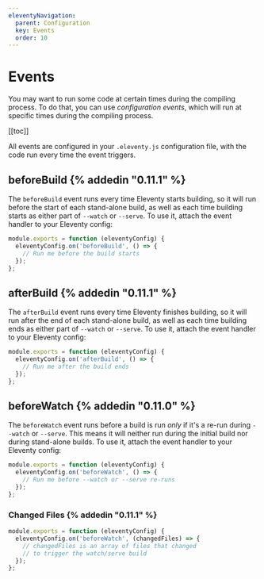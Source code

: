 ```yaml
---
eleventyNavigation:
  parent: Configuration
  key: Events
  order: 10
---
```


# Events

You may want to run some code at certain times during the compiling process. To do that, you can use _configuration events_, which will run at specific times during the compiling process.

[[toc]]

All events are configured in your `.eleventy.js` configuration file, with the code run every time the event triggers.

## beforeBuild {% addedin "0.11.1" %}

The `beforeBuild` event runs every time Eleventy starts building, so it will run before the start of each stand-alone build, as well as each time building starts as either part of `--watch` or `--serve`. To use it, attach the event handler to your Eleventy config:

```js
module.exports = function (eleventyConfig) {
  eleventyConfig.on('beforeBuild', () => {
    // Run me before the build starts
  });
};
```

## afterBuild {% addedin "0.11.1" %}

The `afterBuild` event runs every time Eleventy finishes building, so it will run after the end of each stand-alone build, as well as each time building ends as either part of `--watch` or `--serve`. To use it, attach the event handler to your Eleventy config:

```js
module.exports = function (eleventyConfig) {
  eleventyConfig.on('afterBuild', () => {
    // Run me after the build ends
  });
};
```

## beforeWatch {% addedin "0.11.0" %}

The `beforeWatch` event runs before a build is run _only_ if it's a re-run during `--watch` or `--serve`. This means it will neither run during the initial build nor during stand-alone builds. To use it, attach the event handler to your Eleventy config:

```js
module.exports = function (eleventyConfig) {
  eleventyConfig.on('beforeWatch', () => {
    // Run me before --watch or --serve re-runs
  });
};
```

### Changed Files {% addedin "0.11.1" %}

```js
module.exports = function (eleventyConfig) {
  eleventyConfig.on('beforeWatch', (changedFiles) => {
    // changedFiles is an array of files that changed
    // to trigger the watch/serve build
  });
};
```
